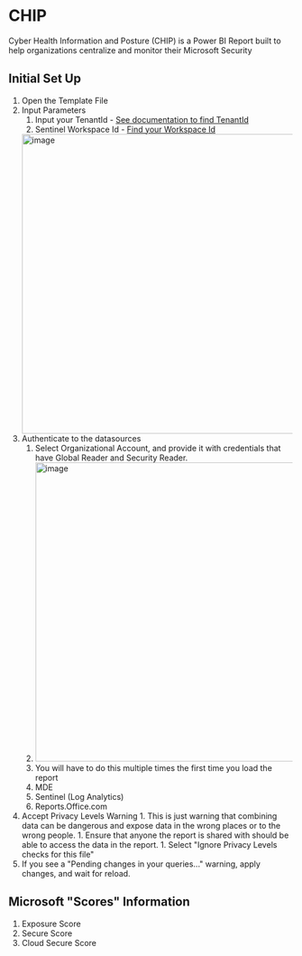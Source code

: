 # CHIP
Cyber Health Information and Posture (CHIP) is a Power BI Report built to help organizations centralize and monitor their Microsoft Security

## Initial Set Up
1. Open the Template File
1. Input Parameters
   1. Input your TenantId - [See documentation to find TenantId](https://learn.microsoft.com/en-us/azure/active-directory/fundamentals/active-directory-how-to-find-tenant)
   1. Sentinel Workspace Id - [Find your Workspace Id](https://learn.microsoft.com/en-us/azure/sentinel/create-custom-connector#find-your-workspace-id-and-key)
   <img width="531" alt="image" src="https://user-images.githubusercontent.com/106833847/232038579-558982e5-0233-4a21-8f74-56b1accad1ee.png">
1. Authenticate to the datasources
   1. Select Organizational Account, and provide it with credentials that have Global Reader and Security Reader.
   2. <img width="530" alt="image" src="https://user-images.githubusercontent.com/106833847/232039266-560d93e4-025c-4f67-9b4e-22347fe9045c.png">
   3. You will have to do this multiple times the first time you load the report
    1. MDE
    1. Sentinel (Log Analytics)
    1. Reports.Office.com
  1. Accept Privacy Levels Warning
    1. This is just warning that combining data can be dangerous and expose data in the wrong places or to the wrong people.
    1. Ensure that anyone the report is shared with should be able to access the data in the report.
    1. Select "Ignore Privacy Levels checks for this file"
1. If you see a "Pending changes in your queries..." warning, apply changes, and wait for reload.

## Microsoft "Scores" Information

1. Exposure Score
2. Secure Score
3. Cloud Secure Score


